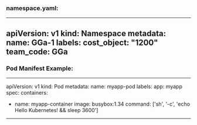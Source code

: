 ### namespace.yaml:
---
apiVersion: v1
kind: Namespace
metadata:
  name: GGa-1
  labels:
    cost_object: "1200"
    team_code: GGa
---

### Pod Manifest Example:
---
apiVersion: v1
kind: Pod
metadata:
  name: myapp-pod
  labels:
    app: myapp
spec:
  containers:
  - name: myapp-container
    image: busybox:1.34
    command: ['sh', '-c', 'echo Hello Kubernetes! && sleep 3600']
---
